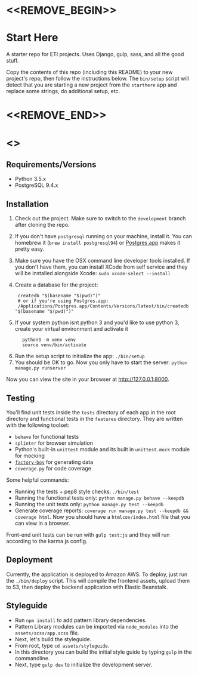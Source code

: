 # <<REMOVE_BEGIN>>
# Start Here

A starter repo for ETI projects. Uses Django, gulp, sass, and all the good stuff.

Copy the contents of this repo (including this README) to your new project's
repo, then follow the instructions below. The `bin/setup` script will detect
that you are starting a new project from the `starthere` app and replace some
strings, do additional setup, etc.
# <<REMOVE_END>>
# <<PROJECT>>

## Requirements/Versions

* Python 3.5.x
* PostgreSQL 9.4.x

## Installation

1. Check out the project. Make sure to switch to the `development` branch after cloning the repo.
2. If you don't have `postgresql` running on your machine, install it. You can homebrew it (`brew install postgresql94`) or [Postgres.app](http://postgresapp.com/) makes it pretty easy.
3. Make sure you have the OSX command line developer tools installed. If you
   don't have them, you can install XCode from self service and they will be
   installed alongside Xcode: `sudo xcode-select --install`
4. Create a database for the project:

        createdb "$(basename "$(pwd)")"
        # or if you're using Postgres.app:
        /Applications/Postgres.app/Contents/Versions/latest/bin/createdb "$(basename "$(pwd)")"
5. If your system python isnt python 3 and you'd like to use python 3, create your virtual environment and activate it
```
      python3 -m venv venv
      source venv/bin/activate
```
6. Run the setup script to initialize the app: `./bin/setup`
7. You should be OK to go. Now you only have to start the server: `python manage.py runserver`

Now you can view the site in your browser at http://127.0.0.1:8000.

## Testing

You'll find unit tests inside the `tests` directory of each app in the root
directory and functional tests in the `features` directory. They are written with the following toolset:

* `behave` for functional tests
* `splinter` for browser simulation
* Python's built-in `unittest` module and its built in `unittest.mock` module
  for mocking
* [`factory-boy`](https://factoryboy.readthedocs.io) for generating data
* `coverage.py` for code coverage

Some helpful commands:

* Running the tests + pep8 style checks: `./bin/test`
* Running the functional tests only: `python manage.py behave --keepdb`
* Running the unit tests only: `python manage.py test --keepdb`
* Generate coverage reports: `coverage run manage.py test --keepdb && coverage html`.
  Now you should have a `htmlcov/index.html` file that you can view in
  a browser.

Front-end unit tests can be run with `gulp test:js` and they will run according to the
karma.js config.

## Deployment

Currently, the application is deployed to Amazon AWS. To deploy, just run the
`./bin/deploy` script. This will compile the frontend assets, upload them to
S3, then deploy the backend application with Elastic Beanstalk.

## Styleguide

* Run `npm install` to add pattern library dependencies.
* Pattern Library modules can be imported via `node_modules` into the `assets/scss/app.scss` file.
* Next, let's build the styleguide.
* From root, type `cd assets/styleguide`.
* In this directory you can build the initial style guide by typing `gulp` in the commandline.
* Next, type `gulp dev` to initialize the development server.
